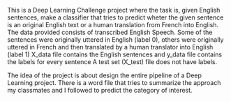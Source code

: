 This is a Deep Learning Challenge project where the task is, given English sentences, make a classifier
that tries to predict wheter the given sentence is an original English text or a human translation from
French into English. 
The data provided consists of transcribed English Speech. Some of the sentences were originally uttered 
in English (label 0), others were originally uttered in French and then translated by a human translator 
into English (label 1)
X_data file contains the English sentences and y_data file contains the labels for every sentence
A test set (X_test) file does not have labels. 

The idea of the project is about design the entire pipeline of a Deep Learning project. There is a 
word file that tries to summarize the approach my classmates and I followed to predict the category 
of interest. 
